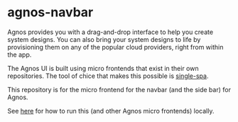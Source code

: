 # agnos-navbar

Agnos provides you with a drag-and-drop interface to help you create system designs. You can also bring your system designs to life by provisioning them on any of the popular cloud providers, right from within the app.

The Agnos UI is built using micro frontends that exist in their own repositories. The tool of chice that makes this possible is [single-spa](https://single-spa.js.org).

This repository is for the micro frontend for the navbar (and the side bar) for Agnos.

See [here](https://github.com/agnos-cloud/agnos-web-hub#readme) for how to run this (and other Agnos micro frontends) locally.
